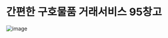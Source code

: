 # 간편한 구호물품 거래서비스 95창고
![image](https://github.com/jpg723/SoftwareProject/assets/86431761/e73def87-2017-4d29-a6df-fcdec4ae1fed)
